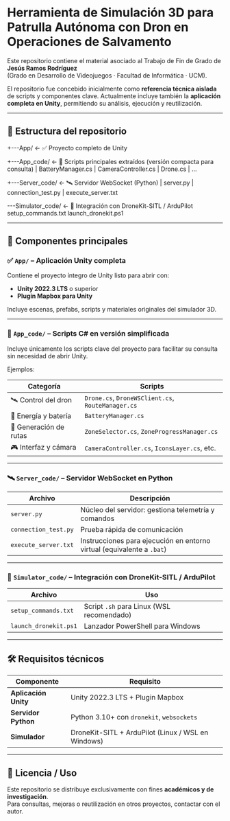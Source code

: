 # Herramienta de Simulación 3D para Patrulla Autónoma con Dron en Operaciones de Salvamento

Este repositorio contiene el material asociado al Trabajo de Fin de Grado de **Jesús Ramos Rodríguez**  
(Grado en Desarrollo de Videojuegos · Facultad de Informática · UCM).

El repositorio fue concebido inicialmente como **referencia técnica aislada** de scripts y componentes clave.
Actualmente incluye también la **aplicación completa en Unity**, permitiendo su análisis, ejecución y reutilización.

---

## 📂 Estructura del repositorio

+---App/ ← ✅ Proyecto completo de Unity 

+---App_code/ ← 📎 Scripts principales extraídos (versión compacta para consulta)
| BatteryManager.cs
| CameraController.cs
| Drone.cs
| ...

+---Server_code/ ← 🛰️ Servidor WebSocket (Python)
| server.py
| connection_test.py
| execute_server.txt

---Simulator_code/ ← 🧪 Integración con DroneKit-SITL / ArduPilot
setup_commands.txt
launch_dronekit.ps1

---

## 🔧 Componentes principales

### ✅ `App/` – Aplicación Unity completa

Contiene el proyecto íntegro de Unity listo para abrir con:

- **Unity 2022.3 LTS** o superior  
- **Plugin Mapbox para Unity**

Incluye escenas, prefabs, scripts y materiales originales del simulador 3D.

---

### 📎 `App_code/` – Scripts C# en versión simplificada

Incluye únicamente los scripts clave del proyecto para facilitar su consulta sin necesidad de abrir Unity.

Ejemplos:

| Categoría | Scripts |
|-----------|------------------------------|
| 🛰️ Control del dron | `Drone.cs`, `DroneWSClient.cs`, `RouteManager.cs` |
| 🔋 Energía y batería | `BatteryManager.cs` |
| 📍 Generación de rutas | `ZoneSelector.cs`, `ZoneProgressManager.cs` |
| 🎮 Interfaz y cámara | `CameraController.cs`, `IconsLayer.cs`, etc. |

---

### 🛰️ `Server_code/` – Servidor WebSocket en Python

| Archivo | Descripción |
|---------|-------------|
| `server.py` | Núcleo del servidor: gestiona telemetría y comandos |
| `connection_test.py` | Prueba rápida de comunicación |
| `execute_server.txt` | Instrucciones para ejecución en entorno virtual (equivalente a `.bat`) |

---

### 🧪 `Simulator_code/` – Integración con DroneKit-SITL / ArduPilot

| Archivo | Uso |
|---------|-----|
| `setup_commands.txt` | Script `.sh` para Linux (WSL recomendado) |
| `launch_dronekit.ps1` | Lanzador PowerShell para Windows |

---

## 🛠️ Requisitos técnicos

| Componente | Requisito |
|------------|----------|
| **Aplicación Unity** | Unity 2022.3 LTS + Plugin Mapbox |
| **Servidor Python** | Python 3.10+ con `dronekit`, `websockets` |
| **Simulador** | DroneKit-SITL + ArduPilot (Linux / WSL en Windows) |

---

## 📜 Licencia / Uso

Este repositorio se distribuye exclusivamente con fines **académicos y de investigación**.  
Para consultas, mejoras o reutilización en otros proyectos, contactar con el autor.
